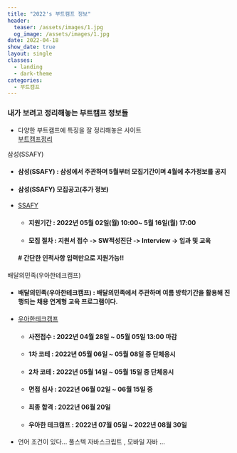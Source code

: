 ```yaml
---
title: "2022's 부트캠프 정보"
header:
  teaser: /assets/images/1.jpg
  og_image: /assets/images/1.jpg
date: 2022-04-18
show_date: true
layout: single
classes:
  - landing
  - dark-theme
categories:
  - 부트캠프
---   
```


### 내가 보려고 정리해놓는  부트캠프 정보들

* 다양한 부트캠프에 특징을 잘 정리해놓은 사이트  
[부트캠프정리](https://boottent.sayun.studio/camps)


삼성(SSAFY)

- #### 삼성(SSAFY) : 삼성에서 주관하며 5월부터 모집기간이며 4월에 추가정보를 공지
- #### 삼성(SSAFY) 모집공고(추가 정보)  
- [SSAFY](https://www.ssafy.com/ksp/servlet/swp.board.controller.SwpBoardServlet?p_process=select-board-view&p_tabseq=226504&p_seq=75)
  - #### **지원기간** : 2022년 **05월 02일(월)** 10:00~ **5월 16일(월)** 17:00
  - #### 모집 절차 : 지원서 접수 -> SW적성진단 -> Interview -> 입과 및 교육   
  #### # 간단한 인적사항 입력만으로 지원가능!! 

배달의민족(우아한테크캠프)
- #### 배달의민족(우아한테크캠프) : 배달의민족에서 주관하며 여름 방학기간을 활용해 진행되는 채용 연계형 교육 프로그램이다. 
- [우아한테크캠프](https://techblog.woowahan.com/8154/)
  - #### **사전접수** : 2022년 **04월 28일** ~ **05월 05일 13:00** 마감
  - #### **1차 코테** : 2022년 **05월 06일** ~ **05월 08일** 중 단체응시
  - #### **2차 코테** : 2022년 **05월 14일** ~ **05월 15일** 중 단체응시
  - #### **면접 심사** : 2022년 **06월 02일** ~ **06월 15일** 중 
  - #### **최종 합격** : 2022년 **06월 20일**
  - #### **우아한 테크캠프** : 2022년 **07월 05일** ~  2022년 **08월 30일**
- 언어 조건이 있다... 풀스텍 자바스크립트 , 모바일 자바 ...
